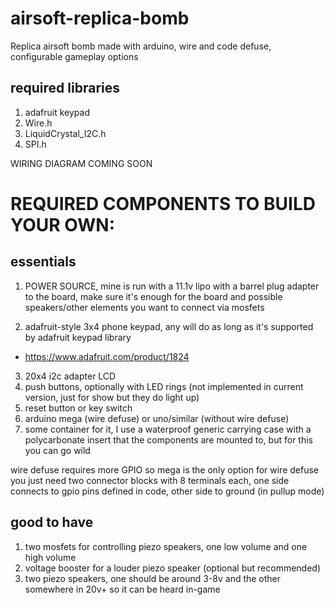 # airsoft-replica-bomb
 Replica airsoft bomb made with arduino, wire and code defuse, configurable gameplay options


## required libraries
1. adafruit keypad
2. Wire.h
3. LiquidCrystal_I2C.h
4. SPI.h

WIRING DIAGRAM COMING SOON

# REQUIRED COMPONENTS TO BUILD YOUR OWN:
## essentials
1. POWER SOURCE, mine is run with a 11.1v lipo with a barrel plug adapter to the board, make sure it's enough for the board and possible speakers/other elements you want to connect via mosfets

2. adafruit-style 3x4 phone keypad, any will do as long as it's supported by adafruit keypad library
  - https://www.adafruit.com/product/1824
3. 20x4 i2c adapter LCD
4. push buttons, optionally with LED rings (not implemented in current version, just for show but they do light up)
5. reset button or key switch
6. arduino mega (wire defuse) or uno/similar (without wire defuse)
7. some container for it, I use a waterproof generic carrying case with a polycarbonate insert that the components are mounted to, but for this you can go wild

wire defuse requires more GPIO so mega is the only option
for wire defuse you just need two connector blocks with 8 terminals each, one side connects to gpio pins defined in code, other side to ground (in pullup mode)

## good to have
1. two mosfets for controlling piezo speakers, one low volume and one high volume
2. voltage booster for a louder piezo speaker (optional but recommended)
3. two piezo speakers, one should be around 3-8v and the other somewhere in 20v+ so it can be heard in-game

